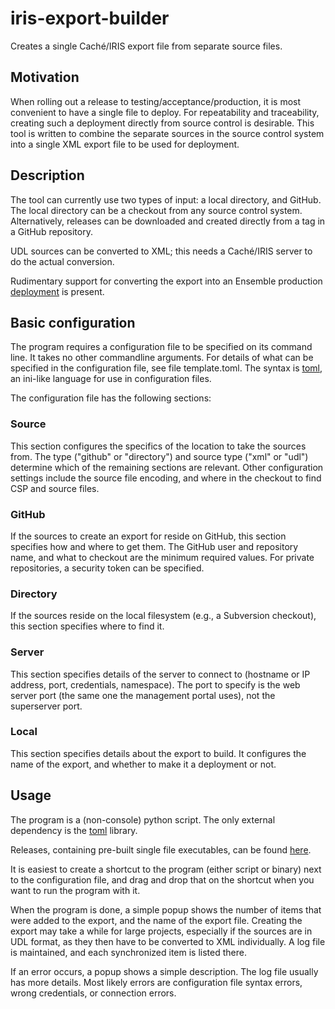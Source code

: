 # iris-export-builder

Creates a single Caché/IRIS export file from separate source files.

## Motivation

When rolling out a release to testing/acceptance/production, it is most
convenient to have a single file to deploy. For repeatability and
traceability, creating such a deployment directly from source control is
desirable. This tool is written to combine the separate sources in the
source control system into a single XML export file to be used for
deployment.

## Description

The tool can currently use two types of input: a local directory, and
GitHub. The local directory can be a checkout from any source control
system. Alternatively, releases can be downloaded and created directly
from a tag in a GitHub repository.

UDL sources can be converted to XML; this needs a Caché/IRIS server to
do the actual conversion.

Rudimentary support for converting the export into an Ensemble
production
[deployment](https://docs.intersystems.com/irislatest/csp/docbook/DocBook.UI.Page.cls?KEY=EGDV_deploying)
is present.

## Basic configuration

The program requires a configuration file to be specified on its command
line. It takes no other commandline arguments. For details of what can
be specified in the  configuration file, see file template.toml. The
syntax is [toml](https://toml.io/en/), an ini-like language for use in
configuration files.

The configuration file has the following sections:

### Source

This section configures the specifics of the location to take the
sources from. The type ("github" or "directory") and source type ("xml"
or "udl") determine which of the remaining sections are relevant. Other
configuration settings include the source file encoding, and where in
the checkout to find CSP and source files.

### GitHub

If the sources to create an export for reside on GitHub, this section
specifies how and where to get them. The GitHub user and repository
name, and what to checkout are the minimum required values. For private
repositories, a security token can be specified.

### Directory

If the sources reside on the local filesystem (e.g., a Subversion
checkout), this section specifies where to find it.

### Server

This section specifies details of the server to connect to (hostname or
IP address, port, credentials, namespace). The port to specify is the
web server port (the same one the management portal uses), not the
superserver port.

### Local

This section specifies details about the export to build. It configures
the name of the export, and whether to make it a deployment or not.

## Usage

The program is a (non-console) python script. The only external
dependency is the [toml](https://pypi.org/project/toml/) library.

Releases, containing pre-built single file executables, can be found
[here](https://github.com/gertjanklein/iris-export-builder/releases).

It is easiest to create a shortcut to the program (either script or
binary) next to the configuration file, and drag and drop that on the
shortcut when you want to run the program with it.

When the program is done, a simple popup shows the number of items that
were added to the export, and the name of the export file. Creating the
export may take a while for large projects, especially if the sources
are in UDL format, as they then have to be converted to XML
individually. A log file is maintained, and each synchronized item is
listed there.

If an error occurs, a popup shows a simple description. The log file
usually has more details. Most likely errors are configuration file
syntax errors, wrong credentials, or connection errors.
